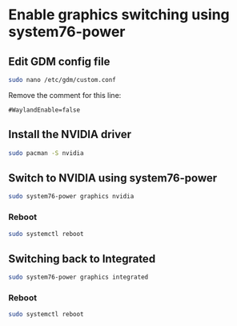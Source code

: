 # Enable graphics switching using system76-power

## Edit GDM config file

```bash
sudo nano /etc/gdm/custom.conf
```

Remove the comment for this line:

```
#WaylandEnable=false
```

## Install the NVIDIA driver

```bash
sudo pacman -S nvidia
```

## Switch to NVIDIA using system76-power

```bash
sudo system76-power graphics nvidia
```

### Reboot 

```bash
sudo systemctl reboot
```

## Switching back to Integrated

```bash
sudo system76-power graphics integrated
```

### Reboot

```bash
sudo systemctl reboot
```
